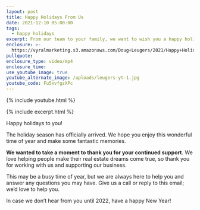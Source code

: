 ```yaml
---
layout: post
title: Happy Holidays From Us
date: 2021-12-10 05:00:00
tags:
  - happy holidays
excerpt: From our team to your family, we want to wish you a happy holiday season
enclosure: >-
  https://vyralmarketing.s3.amazonaws.com/Doug+Leugers/2021/Happy+Holidays+From+Us+(2).mp4
pullquote:
enclosure_type: video/mp4
enclosure_time:
use_youtube_image: true
youtube_alternate_image: /uploads/leugers-yt-1.jpg
youtube_code: Fu5xvfgsXPc
---
```

{% include youtube.html %}

{% include excerpt.html %}

Happy holidays to you\!

The holiday season has officially arrived. We hope you enjoy this wonderful time of year and make some fantastic memories.

**We wanted to take a moment to thank you for your continued support**. We love helping people make their real estate dreams come true, so thank you for working with us and supporting our business.

This may be a busy time of year, but we are always here to help you and answer any questions you may have. Give us a call or reply to this email; we’d love to help you.

In case we don’t hear from you until 2022, have a happy New Year\!
